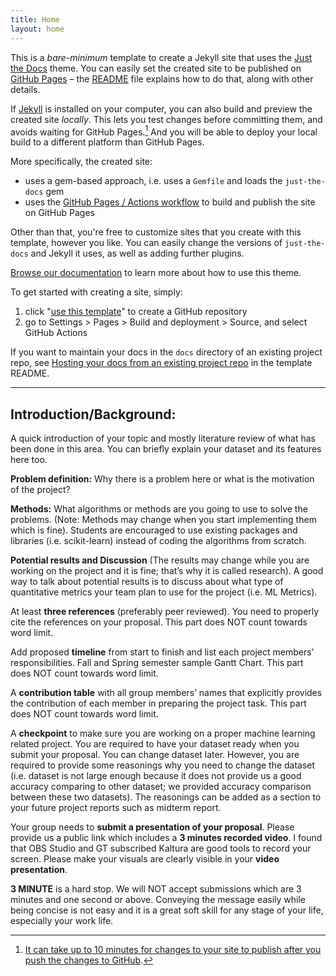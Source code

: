 ```yaml
---
title: Home
layout: home
---
```


This is a *bare-minimum* template to create a Jekyll site that uses the [Just the Docs] theme. You can easily set the created site to be published on [GitHub Pages] – the [README] file explains how to do that, along with other details.

If [Jekyll] is installed on your computer, you can also build and preview the created site *locally*. This lets you test changes before committing them, and avoids waiting for GitHub Pages.[^1] And you will be able to deploy your local build to a different platform than GitHub Pages.

More specifically, the created site:

- uses a gem-based approach, i.e. uses a `Gemfile` and loads the `just-the-docs` gem
- uses the [GitHub Pages / Actions workflow] to build and publish the site on GitHub Pages

Other than that, you're free to customize sites that you create with this template, however you like. You can easily change the versions of `just-the-docs` and Jekyll it uses, as well as adding further plugins.

[Browse our documentation][Just the Docs] to learn more about how to use this theme.

To get started with creating a site, simply:

1. click "[use this template]" to create a GitHub repository
2. go to Settings > Pages > Build and deployment > Source, and select GitHub Actions

If you want to maintain your docs in the `docs` directory of an existing project repo, see [Hosting your docs from an existing project repo](https://github.com/just-the-docs/just-the-docs-template/blob/main/README.md#hosting-your-docs-from-an-existing-project-repo) in the template README.

----

[^1]: [It can take up to 10 minutes for changes to your site to publish after you push the changes to GitHub](https://docs.github.com/en/pages/setting-up-a-github-pages-site-with-jekyll/creating-a-github-pages-site-with-jekyll#creating-your-site).

[Just the Docs]: https://just-the-docs.github.io/just-the-docs/
[GitHub Pages]: https://docs.github.com/en/pages
[README]: https://github.com/just-the-docs/just-the-docs-template/blob/main/README.md
[Jekyll]: https://jekyllrb.com
[GitHub Pages / Actions workflow]: https://github.blog/changelog/2022-07-27-github-pages-custom-github-actions-workflows-beta/
[use this template]: https://github.com/just-the-docs/just-the-docs-template/generate

## Introduction/Background: 
A quick introduction of your topic and mostly literature review of what has been done in this area. You can briefly explain your dataset and its features here too.

**Problem definition:** Why there is a problem here or what is the motivation of the project?

**Methods:** What algorithms or methods are you going to use to solve the problems. (Note: Methods may change when you start implementing them which is fine). Students are encouraged to use existing packages and libraries (i.e. scikit-learn) instead of coding the algorithms from scratch.

**Potential results and Discussion** (The results may change while you are working on the project and it is fine; that’s why it is called research). A good way to talk about potential results is to discuss about what type of quantitative metrics your team plan to use for the project (i.e. ML Metrics).

At least **three references** (preferably peer reviewed). You need to properly cite the references on your proposal. This part does NOT count towards word limit.

Add proposed **timeline** from start to finish and list each project members’ responsibilities. Fall and Spring semester sample Gantt Chart. This part does NOT count towards word limit.

A **contribution table** with all group members’ names that explicitly provides the contribution of each member in preparing the project task. This part does NOT count towards word limit.

A **checkpoint** to make sure you are working on a proper machine learning related project. You are required to have your dataset ready when you submit your proposal. You can change dataset later. However, you are required to provide some reasonings why you need to change the dataset (i.e. dataset is not large enough because it does not provide us a good accuracy comparing to other dataset; we provided accuracy comparison between these two datasets). The reasonings can be added as a section to your future project reports such as midterm report.

Your group needs to **submit a presentation of your proposal**. Please provide us a public link which includes a **3 minutes recorded video**. I found that OBS Studio and GT subscribed Kaltura are good tools to record your screen. Please make your visuals are clearly visible in your **video presentation**.

**3 MINUTE** is a hard stop. We will NOT accept submissions which are 3 minutes and one second or above. Conveying the message easily while being concise is not easy and it is a great soft skill for any stage of your life, especially your work life.
